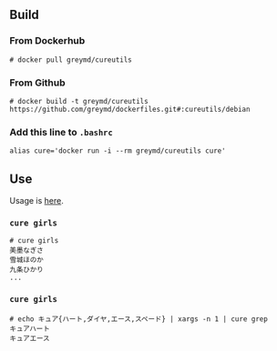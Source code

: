 ## Build

### From Dockerhub

```
# docker pull greymd/cureutils
```

### From Github
```
# docker build -t greymd/cureutils https://github.com/greymd/dockerfiles.git#:cureutils/debian
```

### Add this line to `.bashrc`

```
alias cure='docker run -i --rm greymd/cureutils cure'
```

## Use

Usage is [here](https://github.com/greymd/cureutils).

### `cure girls`
```
# cure girls
美墨なぎさ
雪城ほのか
九条ひかり
...
```

### `cure girls`
```
# echo キュア{ハート,ダイヤ,エース,スペード} | xargs -n 1 | cure grep
キュアハート
キュアエース
```
